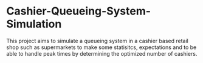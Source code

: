 # Cashier-Queueing-System-Simulation

This project aims to simulate a queueing system in a cashier based retail shop such as supermarkets to make some statisitcs, expectations and to be able to handle peak times by determining the optimized number of cashiers.
